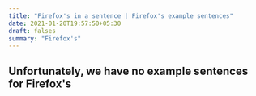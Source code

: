 ```yaml
---
title: "Firefox's in a sentence | Firefox's example sentences"
date: 2021-01-20T19:57:50+05:30
draft: falses
summary: "Firefox's"
---
```

## Unfortunately, we have no example sentences for Firefox's                 
